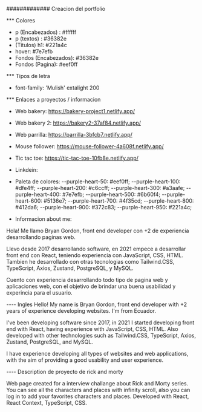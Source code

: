 ############# Creacion del portfolio

*** Colores

- p (Encabezados) : #ffffff
- p (textos) : #36382e
- (Titulos) h1: #221a4c
- hover: #7e7efb
- Fondos (Encabezados): #36382e
- Fondos (Pagina): #eef0ff

*** Tipos de letra

- font-family: 'Mulish' extalight 200

*** Enlaces a proyectos / informacion

- Web bakery: https://bakery-project1.netlify.app/
- Web bakery 2: https://bakery2-37af84.netlify.app/
- Web parrilla: https://parrilla-3bfcb7.netlify.app/
- Mouse follower: https://mouse-follower-4a608f.netlify.app/
- Tic tac toe: https://tic-tac-toe-10fb8e.netlify.app/

- Linkdein:

- Paleta de colores:
--purple-heart-50: #eef0ff;
--purple-heart-100: #dfe4ff;
--purple-heart-200: #c6ccff;
--purple-heart-300: #a3aafe;
--purple-heart-400: #7e7efb;
--purple-heart-500: #6b60f4;
--purple-heart-600: #5136e7;
--purple-heart-700: #4f35cd;
--purple-heart-800: #412da6;
--purple-heart-900: #372c83;
--purple-heart-950: #221a4c;

- Informacion about me:

Hola! Me llamo Bryan Gordon, front end developer con +2 de experiencia desarrollando paginas web.

Llevo desde 2017 desarrollando software, en 2021 empece a desarrollar front end con React, teniendo experiencia
con JavaScript, CSS, HTML. Tambien he desarrollado con otras tecnologias como Tailwind.CSS, TypeScript, Axios, Zustand,
PostgreSQL, y MySQL.

Cuento con experiencia desarrollando todo tipo de pagina web y aplicaciones web, con el objetivo de brindar una buena usabilidad
y experincia para el usuario.

---- Ingles
Hello! My name is Bryan Gordon, front end developer with +2 years of experience developing websites. I'm from Ecuador.

I've been developing software since 2017, in 2021 I started developing front end with React, having experience
with JavaScript, CSS, HTML. Also developed with other technologies such as Tailwind.CSS, TypeScript, Axios, Zustand,
PostgreSQL, and MySQL.

I have experience developing all types of websites and web applications, with the aim of providing a good usability and user experience.

---- Description de proyecto de rick and morty 
 
 Web page created for a interview challange about Rick and Morty series. You can see all the characters and places with infinity scroll, also you can log in to add your favorites characters and places. Developed with React, React Context, TypeScript, CSS.
